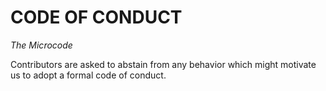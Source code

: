 # CODE OF CONDUCT

*The Microcode*

Contributors are asked to abstain from any behavior which might motivate us to
adopt a formal code of conduct.
